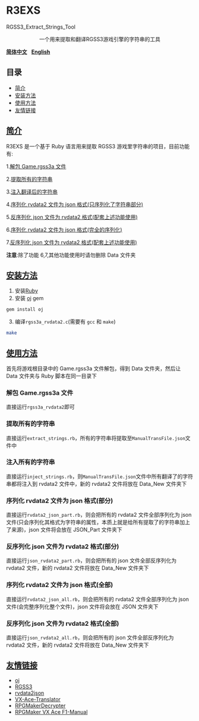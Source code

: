 # R3EXS

RGSS3_Extract_Strings_Tool

<p align="center">一个用来提取和翻译RGSS3游戏引擎的字符串的工具</p>

[**简体中文**](README.md)&nbsp;&nbsp;&nbsp;[**English**](README_EN.md)

## 目录

-   [简介](#简介)
-   [安装方法](#安装方法)
-   [使用方法](#使用方法)
-   [友情链接](#友情链接)

## [简介](#目录)

R3EXS 是一个基于 Ruby 语言用来提取 RGSS3 游戏里字符串的项目，目前功能有:

1.[解包 Game.rgss3a 文件](#解包Game.rgss3a文件)

2.[提取所有的字符串](#提取所有的字符串)

3.[注入翻译后的字符串](#注入所有的字符串)

4.[序列化 rvdata2 文件为 json 格式(只序列化了字符串部分)](#序列化-rvdata2-文件为-json-格式部分)

5.[反序列化 json 文件为 rvdata2 格式(配套上述功能使用)](#反序列化-json-文件为-rvdata2-格式部分)

6.[序列化 rvdata2 文件为 json 格式(完全的序列化)](#序列化-rvdata2-文件为-json-格式全部)

7.[反序列化 json 文件为 rvdata2 格式(配套上述功能使用)](#反序列化-json-文件为-rvdata2-格式全部)

**注意**:除了功能 6,7,其他功能使用时请勿删除 Data 文件夹

## [安装方法](#目录)

1. 安装[Ruby](https://www.ruby-lang.org/zh_cn/)
2. 安装 [oj](https://github.com/ohler55/oj) gem

```bash
gem install oj
```

3. 编译`rgss3a_rvdata2.c`(需要有 `gcc` 和 `make`)

```bash
make
```

## [使用方法](#目录)

首先将游戏根目录中的 Game.rgss3a 文件解包，得到 Data 文件夹，然后让 Data 文件夹与 Ruby 脚本在同一目录下

### 解包 Game.rgss3a 文件

直接运行`rgss3a_rvdata2`即可

### 提取所有的字符串

直接运行`extract_strings.rb`，所有的字符串将提取至`ManualTransFile.json`文件中

### 注入所有的字符串

直接运行`inject_strings.rb`，则`ManualTransFile.json`文件中所有翻译了的字符串都将注入到 rvdata2 文件中，新的 rvdata2 文件将放在 Data_New 文件夹下

### 序列化 rvdata2 文件为 json 格式(部分)

直接运行`rvdata2_json_part.rb`，则会把所有的 rvdata2 文件全部序列化为 json 文件(只会序列化其格式为字符串的属性，本质上就是给所有提取了的字符串加上了来源)，json 文件将会放在 JSON_Part 文件夹下

### 反序列化 json 文件为 rvdata2 格式(部分)

直接运行`json_rvdata2_part.rb`，则会把所有的 json 文件全部反序列化为 rvdata2 文件，新的 rvdata2 文件将放在 Data_New 文件夹下

### 序列化 rvdata2 文件为 json 格式(全部)

直接运行`rvdata2_json_all.rb`，则会把所有的 rvdata2 文件全部序列化为 json 文件(会完整序列化整个文件)，json 文件将会放在 JSON 文件夹下

### 反序列化 json 文件为 rvdata2 格式(全部)

直接运行`json_rvdata2_all.rb`，则会把所有的 json 文件全部反序列化为 rvdata2 文件，新的 rvdata2 文件将放在 Data_New 文件夹下

## [友情链接](#目录)

-   [oj](https://github.com/ohler55/oj)
-   [RGSS3](https://github.com/taroxd/RGSS3)
-   [rvdata2json](https://github.com/DICE2000/rvdata2json)
-   [VX-Ace-Translator](https://github.com/AhmedAhmedEG/VX-Ace-Translator)
-   [RPGMakerDecrypter](https://github.com/uuksu/RPGMakerDecrypter)
-   [RPGMaker VX Ace F1-Manual](https://miaowm5.github.io/RMVA-F1/)
